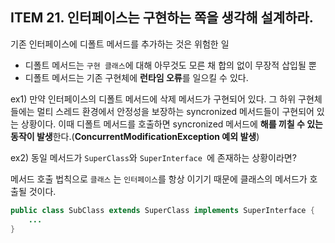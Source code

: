 ## ITEM 21. 인터페이스는 구현하는 쪽을 생각해 설계하라.

기존 인터페이스에 디폴트 메서드를 추가하는 것은 위험한 일

- 디폴트 메서드는 `구현 클래스`에 대해 아무것도 모른 채 합의 없이 무장적 삽입될 뿐
- 디폴트 메서드는 기존 구현체에 **런타임 오류**를 일으킬 수 있다.



ex1) 만약 인터페이스의 디폴트 메서드에 삭제 메서드가 구현되어 있다. 그 하위 구현체들에는 멀티 스레드 환경에서 안정성을 보장하는 syncronized 메서드들이 구현되어 있는 상황이다. 이때 디폴트 메서드를 호출하면 syncronized 메서드에 **해를 끼칠 수 있는 동작이 발생**한다.(**ConcurrentModificationException 예외 발생**)



ex2) 동일 메서드가 `SuperClass`와 `SuperInterface `에 존재하는 상황이라면?

메서드 호출 법칙으로 `클래스` 는 `인터페이스`를 항상 이기기 때문에 클래스의 메서드가 호출될 것이다.

```java
public class SubClass extends SuperClass implements SuperInterface {
	...
}
```

